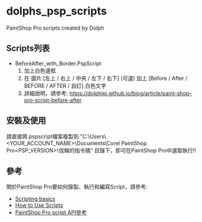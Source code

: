 # dolphs_psp_scripts
PaintShop Pro scripts created by Dolph

## Scripts列表
* BeforeAfter_with_Border.PspScript
  1. 加上白色邊框
  2. 在 圖片 [左上 / 右上 / 中央 / 左下 / 右下] (可選) 加上 [Before / After / BEFORE / AFTER / 自訂] 白色文字
  3. 詳細說明，請參考: https://dolphlei.github.io/blog/article/paint-shop-pro-script-before-after
  
  

## 安裝及使用
請直接將.pspscript檔案複製到 "C:\Users\\<YOUR_ACCOUNT_NAME>\Documents\Corel PaintShop Pro\<PSP_VERSION>\信賴的指令碼" 目錄下，即可在PaintShop Pro中選取執行!!


## 參考
關於PaintShop Pro要如何錄製、執行和編寫Script，請參考:  
* [Scripting basics](http://help.corel.com/paintshop-pro/how-to/en/official-help/index.html#page/Corel_PaintShop_Pro%2Fscripting_basics.html%23)
* [How to Use Scripts](https://learn.corel.com/tutorials/how-to-use-scripts/)
* [PaintShop Pro script API參考](http://help.corel.com/paintshop-pro/v22/en/api/index.html)